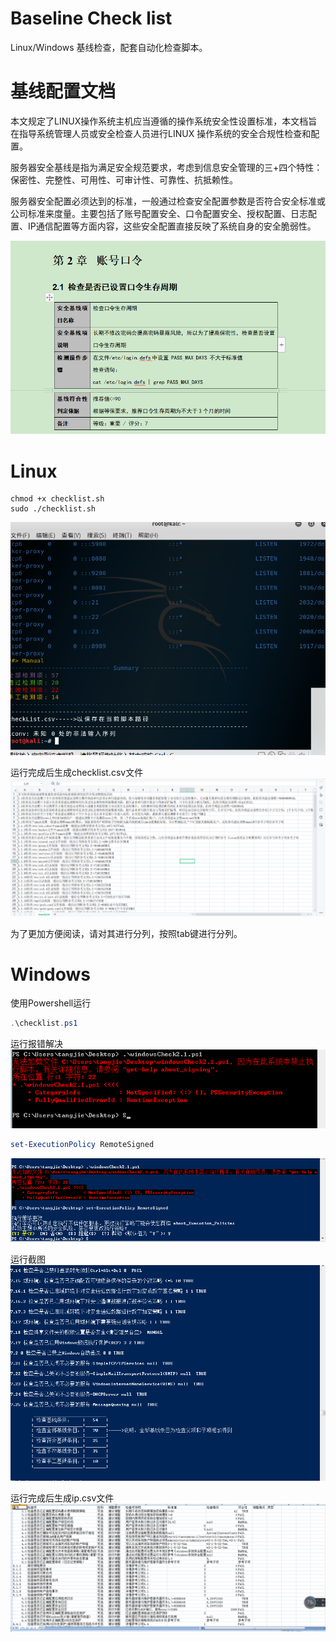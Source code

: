 # Baseline Check list
Linux/Windows 基线检查，配套自动化检查脚本。

# 基线配置文档
本文规定了LINUX操作系统主机应当遵循的操作系统安全性设置标准，本文档旨在指导系统管理人员或安全检查人员进行LINUX 操作系统的安全合规性检查和配置。

服务器安全基线是指为满足安全规范要求，考虑到信息安全管理的三+四个特性：保密性、完整性、可用性、可审计性、可靠性、抗抵赖性。

服务器安全配置必须达到的标准，一般通过检查安全配置参数是否符合安全标准或公司标准来度量。主要包括了账号配置安全、口令配置安全、授权配置、日志配置、IP通信配置等方面内容，这些安全配置直接反映了系统自身的安全脆弱性。

![image](docs/1fbcaa588fef7.png)

# Linux
```shell
chmod +x checklist.sh
sudo ./checklist.sh
```
![image](docs/21f6247cfbc05.png)

运行完成后生成checklist.csv文件
![image](docs/31381d313502e.png)

为了更加方便阅读，请对其进行分列，按照tab键进行分列。

# Windows
使用Powershell运行
```powershell
.\checklist.ps1
```

运行报错解决
![image](docs/4e7be41bb4003.png)

```powershell
set-ExecutionPolicy RemoteSigned
```

![image](docs/517e93cfde0ce.png)

运行截图
![image](docs/605422bb679ce.png)

运行完成后生成ip.csv文件
![image](docs/7eea58971c5c2.png)


